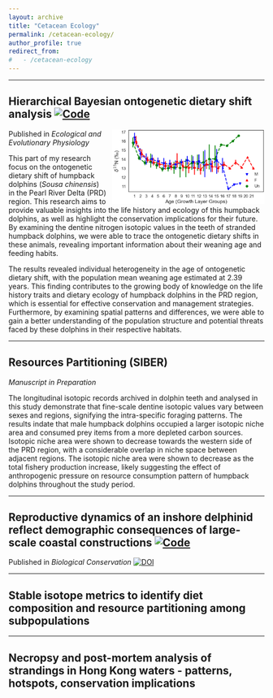```yaml
---
layout: archive
title: "Cetacean Ecology"
permalink: /cetacean-ecology/
author_profile: true
redirect_from:
#   - /cetacean-ecology
---
```


---

## Hierarchical Bayesian ontogenetic dietary shift analysis [![Code](https://img.shields.io/badge/Code-logo?style=flat-square&logo=Github&color=000000)](https://github.com/YuenWaHo/EEP-Sousa-WeaningAge)

<img src="/images/Bayesian-weaning.png" alt="bayesian-weaning" style="float: right; margin-left: 10px; width: 300px;" />

Published in _Ecological and Evolutionary Physiology_

This part of my research focus on the ontogenetic dietary shift of humpback dolphins (_Sousa chinensis_) in the Pearl River Delta (PRD) region. This research aims to provide valuable insights into the life history and ecology of this humpback dolphins, as well as highlight the conservation implications for their future. By examining the dentine nitrogen isotopic values in the teeth of stranded humpback dolphins, we were able to trace the ontogenetic dietary shifts in these animals, revealing important information about their weaning age and feeding habits.

The results revealed individual heterogeneity in the age of ontogenetic dietary shift, with the population mean weaning age estimated at 2.39 years. This finding contributes to the growing body of knowledge on the life history traits and dietary ecology of humpback dolphins in the PRD region, which is essential for effective conservation and management strategies. Furthermore, by examining spatial patterns and differences, we were able to gain a better understanding of the population structure and potential threats faced by these dolphins in their respective habitats.

---

## Resources Partitioning (SIBER)

_Manuscript in Preparation_

The longitudinal isotopic records archived in dolphin teeth and analysed in this study demonstrate that fine-scale dentine isotopic values vary between sexes and regions, signifying the intra-specific foraging patterns. The results indate that male humpback dolphins occupied a larger isotopic niche area and consumed prey items from a more depleted carbon sources. Isotopic niche area were shown to decrease towards the western side of the PRD region, with a considerable overlap in niche space between adjacent regions. The isotopic niche area were shown to decrease as the total fishery production increase, likely suggesting the effect of anthropogenic pressure on resource consumption pattern of humpback dolphins throughout the study period.

---

## Reproductive dynamics of an inshore delphinid reflect demographic consequences of large-scale coastal constructions [![Code](https://img.shields.io/badge/Code-logo?style=flat-square&logo=Github&color=000000)](https://github.com/YuenWaHo/BC-sousa-repro)

Published in _Biological Conservation_ [![DOI](https://img.shields.io/badge/10.1016%2Fj.biocon.2024.110690-logo?style=flat-square&label=DOI&labelColor=a9bcc2&color=edf1f0)](https://doi.org/10.1016/j.biocon.2024.110690)

---

## Stable isotope metrics to identify diet composition and resource partitioning among subpopulations

---

## Necropsy and post-mortem analysis of strandings in Hong Kong waters - patterns, hotspots, conservation implications
